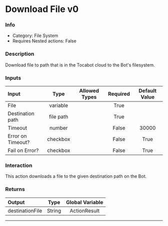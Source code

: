 # Download File v0

### Info

- Category: File System
- Requires Nested actions: False


### Description
Download file to path that is in the Tocabot cloud to the Bot's filesystem.


### Inputs

| Input | Type | Allowed Types | Required |  Default Value |
| :--- | :---: | :---: | :---: | :---: |
| File | variable |  | True |  |
| Destination path | file path |  | True |  |
| Timeout | number |  | False | 30000 |
| Error on Timeout? | checkbox |  | False | True |
| Fail on Error? | checkbox |  | False | True |


### Interaction
This action downloads a file to the given destination path on the Bot.

### Returns

| Output | Type | Global Variable |
| :--- | :---: | :---: |
| destinationFile | String | ActionResult |

---